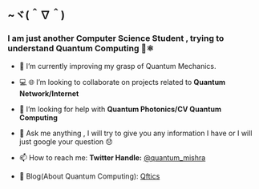 ## ~ヾ(＾∇＾)

### I am just another Computer Science Student , trying to understand Quantum Computing :space_invader:⚛️
- 🌱 I’m currently improving my grasp of Quantum Mechanics.
- :computer: :globe_with_meridians: I’m looking to collaborate on projects related to **Quantum Network/Internet**
- 🤔 I’m looking for help with **Quantum Photonics/CV Quantum Computing**
- 💬 Ask me anything , I will try to give you any information I have or I will just google your question :disappointed: 
- 📫 How to reach me: **Twitter Handle:** [@quantum_mishra](https://twitter.com/quantum_mishra)  


-  📓 Blog(About Quantum Computing): [Qftics](https://www.qftics.com/)
